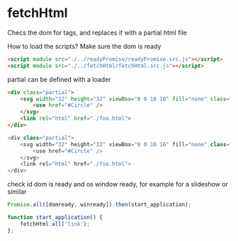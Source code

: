 # fetchHtml
Checs the dom for <link rel="html" href="partial.html" /> tags, and replaces it with a partial html file

How to load the scripts?
Make sure the dom is ready

```html
<script module src="./../readyPromise/readyPromise.src.js"></script>
<script module src="./../fetchHtml/fetchHtml.src.js"></script>
```
partial can be defined with a loader
```html
<div class="partial">
    <svg width="32" height="32" viewBox="0 0 16 16" fill="none" class="anim-rotate">
        <use href="#Circle" />
    </svg>
    <link rel="html" href="./foo.html">
</div>
```

```js
<div class="partial">
    <svg width="32" height="32" viewBox="0 0 16 16" fill="none" class="anim-rotate">
        <use href="#Circle" />
    </svg>
    <link rel="html" href="./foo.html">
</div>
```

check id dom is ready and os window ready, for example for a slideshow or similar
```js
Promise.all([domready, winready]).then(start_application);

function start_application() {
    fetchHtml.all('link');
};
```
